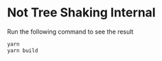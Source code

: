 # Not Tree Shaking Internal

Run the following command to see the result

```sh
yarn
yarn build
```
